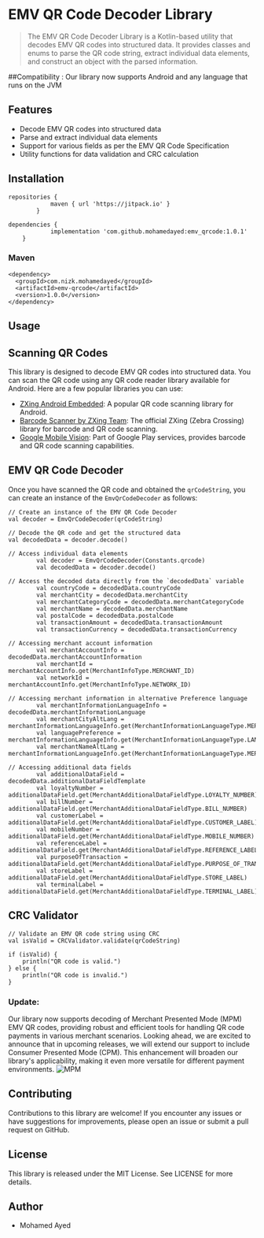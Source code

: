 # EMV QR Code Decoder Library
> The EMV QR Code Decoder Library is a Kotlin-based utility that decodes EMV QR codes into structured data.
> It provides classes and enums to parse the QR code string, extract individual data elements, and construct an object with the parsed information.

##Compatibility : Our library now supports Android and any language that runs on the JVM

## Features
 - Decode EMV QR codes into structured data
 - Parse and extract individual data elements
 - Support for various fields as per the EMV QR Code Specification
 - Utility functions for data validation and CRC calculation

## Installation

```
repositories {
			maven { url 'https://jitpack.io' }
		}
```
```
dependencies {
	        implementation 'com.github.mohamedayed:emv_qrcode:1.0.1'
	}
```
### Maven 
```
<dependency>
  <groupId>com.nizk.mohamedayed</groupId>
  <artifactId>emv-qrcode</artifactId>
  <version>1.0.0</version>
</dependency>
```
## Usage

## Scanning QR Codes
This library is designed to decode EMV QR codes into structured data. You can scan the QR code using any QR code reader library available for Android. Here are a few popular libraries you can use:
- [ZXing Android Embedded](https://github.com/journeyapps/zxing-android-embedded): A popular QR code scanning library for Android.
- [Barcode Scanner by ZXing Team](https://github.com/zxing/zxing): The official ZXing (Zebra Crossing) library for barcode and QR code scanning.
- [Google Mobile Vision](https://developers.google.com/vision/android/barcodes-overview): Part of Google Play services, provides barcode and QR code scanning capabilities.


## EMV QR Code Decoder
Once you have scanned the QR code and obtained the `qrCodeString`, you can create an instance of the `EmvQrCodeDecoder` as follows:

```
// Create an instance of the EMV QR Code Decoder
val decoder = EmvQrCodeDecoder(qrCodeString)

// Decode the QR code and get the structured data
val decodedData = decoder.decode()

// Access individual data elements
        val decoder = EmvQrCodeDecoder(Constants.qrcode)
        val decodedData = decoder.decode()

// Access the decoded data directly from the `decodedData` variable
        val countryCode = decodedData.countryCode
        val merchantCity = decodedData.merchantCity
        val merchantCategoryCode = decodedData.merchantCategoryCode
        val merchantName = decodedData.merchantName
        val postalCode = decodedData.postalCode
        val transactionAmount = decodedData.transactionAmount
        val transactionCurrency = decodedData.transactionCurrency

// Accessing merchant account information
        val merchantAccountInfo = decodedData.merchantAccountInformation
        val merchantId = merchantAccountInfo.get(MerchantInfoType.MERCHANT_ID)
        val networkId = merchantAccountInfo.get(MerchantInfoType.NETWORK_ID)

// Accessing merchant information in alternative Preference language
        val merchantInformationLanguageInfo = decodedData.merchantInformationLanguage
        val merchantCityAltLang = merchantInformationLanguageInfo.get(MerchantInformationLanguageType.MERCHANT_CITY_ALTER_LANG)
        val languagePreference = merchantInformationLanguageInfo.get(MerchantInformationLanguageType.LANGUAGE_PREF)
        val merchantNameAltLang = merchantInformationLanguageInfo.get(MerchantInformationLanguageType.MERCHANT_NAME_ALTER_LANG)

// Accessing additional data fields
        val additionalDataField = decodedData.additionalDataFieldTemplate
        val loyaltyNumber = additionalDataField.get(MerchantAdditionalDataFieldType.LOYALTY_NUMBER)
        val billNumber = additionalDataField.get(MerchantAdditionalDataFieldType.BILL_NUMBER)
        val customerLabel = additionalDataField.get(MerchantAdditionalDataFieldType.CUSTOMER_LABEL)
        val mobileNumber = additionalDataField.get(MerchantAdditionalDataFieldType.MOBILE_NUMBER)
        val referenceLabel = additionalDataField.get(MerchantAdditionalDataFieldType.REFERENCE_LABEL)
        val purposeOfTransaction = additionalDataField.get(MerchantAdditionalDataFieldType.PURPOSE_OF_TRANSACTION)
        val storeLabel = additionalDataField.get(MerchantAdditionalDataFieldType.STORE_LABEL)
        val terminalLabel = additionalDataField.get(MerchantAdditionalDataFieldType.TERMINAL_LABEL)
```
## CRC Validator

```
// Validate an EMV QR code string using CRC
val isValid = CRCValidator.validate(qrCodeString)

if (isValid) {
    println("QR code is valid.")
} else {
    println("QR code is invalid.")
}
```
### Update: 
Our library now supports decoding of Merchant Presented Mode (MPM) EMV QR codes, providing robust and efficient tools for handling QR code payments in various merchant scenarios. Looking ahead, we are excited to announce that in upcoming releases, we will extend our support to include Consumer Presented Mode (CPM). This enhancement will broaden our library's applicability, making it even more versatile for different payment environments.
![MPM](https://github.com/mohamedayed/emv_qrcode/assets/7974089/9a736ceb-4431-46fe-bed0-f892ff5f6a42)


## Contributing

Contributions to this library are welcome! If you encounter any issues or have suggestions for improvements, 
please open an issue or submit a pull request on GitHub.

## License

This library is released under the MIT License. See LICENSE for more details.

## Author
 - Mohamed Ayed 


